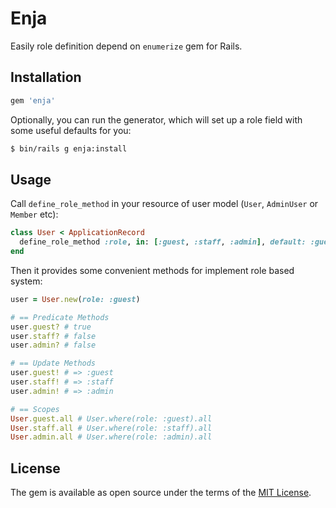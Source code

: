 # Enja

Easily role definition depend on `enumerize` gem for Rails.

## Installation

```ruby
gem 'enja'
```

Optionally, you can run the generator, which will set up a role field with some useful defaults for you:

```bash
$ bin/rails g enja:install
```

## Usage

Call `define_role_method` in your resource of user model (`User`, `AdminUser` or `Member` etc):

```ruby
class User < ApplicationRecord
  define_role_method :role, in: [:guest, :staff, :admin], default: :guest
end
```

Then it provides some convenient methods for implement role based system:

```ruby
user = User.new(role: :guest)

# == Predicate Methods
user.guest? # true
user.staff? # false
user.admin? # false

# == Update Methods
user.guest! # => :guest
user.staff! # => :staff
user.admin! # => :admin

# == Scopes
User.guest.all # User.where(role: :guest).all
User.staff.all # User.where(role: :staff).all
User.admin.all # User.where(role: :admin).all
```

## License

The gem is available as open source under the terms of the [MIT License](http://opensource.org/licenses/MIT).
